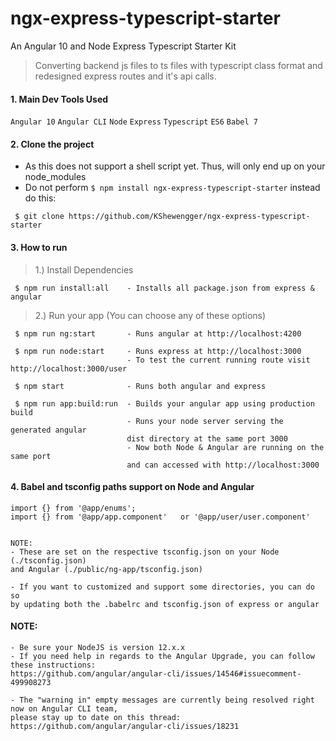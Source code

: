 # ngx-express-typescript-starter
An Angular 10 and Node Express Typescript Starter Kit

> Converting backend js files to ts files with typescript class format and redesigned express routes and it's api calls.

#### 1. Main Dev Tools Used
`Angular 10` `Angular CLI` `Node` `Express` `Typescript` `ES6` `Babel 7`

#### 2. Clone the project
- As this does not support a shell script yet. Thus, will only end up on your node_modules
- Do not perform `$ npm install ngx-express-typescript-starter` instead do this:

` $ git clone https://github.com/KShewengger/ngx-express-typescript-starter`

#### 3. How to run

> 1.) Install Dependencies
````
 $ npm run install:all    - Installs all package.json from express & angular
````

> 2.) Run your app (You can choose any of these options)
```
 $ npm run ng:start       - Runs angular at http://localhost:4200

 $ npm run node:start     - Runs express at http://localhost:3000
                          - To test the current running route visit http://localhost:3000/user
 
 $ npm start              - Runs both angular and express

 $ npm run app:build:run  - Builds your angular app using production build 
                          - Runs your node server serving the generated angular 
                          dist directory at the same port 3000
                          - Now both Node & Angular are running on the same port 
                          and can accessed with http://localhost:3000

````

#### 4. Babel and tsconfig paths support on Node and Angular

```
import {} from '@app/enums';
import {} from '@app/app.component'   or '@app/user/user.component'


NOTE:
- These are set on the respective tsconfig.json on your Node (./tsconfig.json) 
and Angular (./public/ng-app/tsconfig.json)

- If you want to customized and support some directories, you can do so 
by updating both the .babelrc and tsconfig.json of express or angular
```
 #### NOTE:
```
- Be sure your NodeJS is version 12.x.x 
- If you need help in regards to the Angular Upgrade, you can follow these instructions:
https://github.com/angular/angular-cli/issues/14546#issuecomment-499908273

- The "warning in" empty messages are currently being resolved right now on Angular CLI team,
please stay up to date on this thread: https://github.com/angular/angular-cli/issues/18231
```

